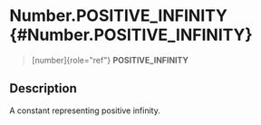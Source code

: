 Number.POSITIVE\_INFINITY {#Number.POSITIVE_INFINITY}
=========================

> [number]{role="ref"} **POSITIVE\_INFINITY**

Description
-----------

A constant representing positive infinity.
